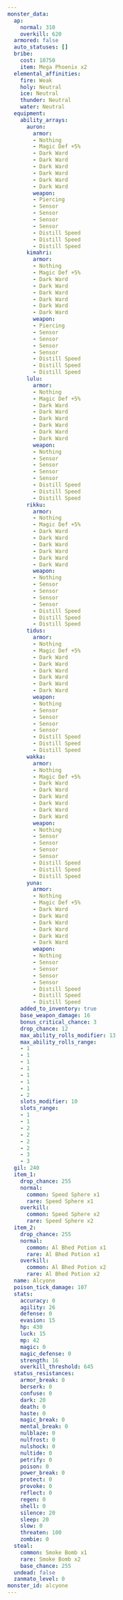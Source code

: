 ```yaml
---
monster_data:
  ap:
    normal: 310
    overkill: 620
  armored: false
  auto_statuses: []
  bribe:
    cost: 10750
    item: Mega Phoenix x2
  elemental_affinities:
    fire: Weak
    holy: Neutral
    ice: Neutral
    thunder: Neutral
    water: Neutral
  equipment:
    ability_arrays:
      auron:
        armor:
        - Nothing
        - Magic Def +5%
        - Dark Ward
        - Dark Ward
        - Dark Ward
        - Dark Ward
        - Dark Ward
        - Dark Ward
        weapon:
        - Piercing
        - Sensor
        - Sensor
        - Sensor
        - Sensor
        - Distill Speed
        - Distill Speed
        - Distill Speed
      kimahri:
        armor:
        - Nothing
        - Magic Def +5%
        - Dark Ward
        - Dark Ward
        - Dark Ward
        - Dark Ward
        - Dark Ward
        - Dark Ward
        weapon:
        - Piercing
        - Sensor
        - Sensor
        - Sensor
        - Sensor
        - Distill Speed
        - Distill Speed
        - Distill Speed
      lulu:
        armor:
        - Nothing
        - Magic Def +5%
        - Dark Ward
        - Dark Ward
        - Dark Ward
        - Dark Ward
        - Dark Ward
        - Dark Ward
        weapon:
        - Nothing
        - Sensor
        - Sensor
        - Sensor
        - Sensor
        - Distill Speed
        - Distill Speed
        - Distill Speed
      rikku:
        armor:
        - Nothing
        - Magic Def +5%
        - Dark Ward
        - Dark Ward
        - Dark Ward
        - Dark Ward
        - Dark Ward
        - Dark Ward
        weapon:
        - Nothing
        - Sensor
        - Sensor
        - Sensor
        - Sensor
        - Distill Speed
        - Distill Speed
        - Distill Speed
      tidus:
        armor:
        - Nothing
        - Magic Def +5%
        - Dark Ward
        - Dark Ward
        - Dark Ward
        - Dark Ward
        - Dark Ward
        - Dark Ward
        weapon:
        - Nothing
        - Sensor
        - Sensor
        - Sensor
        - Sensor
        - Distill Speed
        - Distill Speed
        - Distill Speed
      wakka:
        armor:
        - Nothing
        - Magic Def +5%
        - Dark Ward
        - Dark Ward
        - Dark Ward
        - Dark Ward
        - Dark Ward
        - Dark Ward
        weapon:
        - Nothing
        - Sensor
        - Sensor
        - Sensor
        - Sensor
        - Distill Speed
        - Distill Speed
        - Distill Speed
      yuna:
        armor:
        - Nothing
        - Magic Def +5%
        - Dark Ward
        - Dark Ward
        - Dark Ward
        - Dark Ward
        - Dark Ward
        - Dark Ward
        weapon:
        - Nothing
        - Sensor
        - Sensor
        - Sensor
        - Sensor
        - Distill Speed
        - Distill Speed
        - Distill Speed
    added_to_inventory: true
    base_weapon_damage: 16
    bonus_critical_chance: 3
    drop_chance: 12
    max_ability_rolls_modifier: 13
    max_ability_rolls_range:
    - 1
    - 1
    - 1
    - 1
    - 1
    - 1
    - 1
    - 2
    slots_modifier: 10
    slots_range:
    - 1
    - 1
    - 2
    - 2
    - 2
    - 2
    - 3
    - 3
  gil: 240
  item_1:
    drop_chance: 255
    normal:
      common: Speed Sphere x1
      rare: Speed Sphere x1
    overkill:
      common: Speed Sphere x2
      rare: Speed Sphere x2
  item_2:
    drop_chance: 255
    normal:
      common: Al Bhed Potion x1
      rare: Al Bhed Potion x1
    overkill:
      common: Al Bhed Potion x2
      rare: Al Bhed Potion x2
  name: Alcyone
  poison_tick_damage: 107
  stats:
    accuracy: 0
    agility: 26
    defense: 0
    evasion: 15
    hp: 430
    luck: 15
    mp: 42
    magic: 0
    magic_defense: 0
    strength: 16
    overkill_threshold: 645
  status_resistances:
    armor_break: 0
    berserk: 0
    confuse: 0
    dark: 20
    death: 0
    haste: 0
    magic_break: 0
    mental_break: 0
    nulblaze: 0
    nulfrost: 0
    nulshock: 0
    nultide: 0
    petrify: 0
    poison: 0
    power_break: 0
    protect: 0
    provoke: 0
    reflect: 0
    regen: 0
    shell: 0
    silence: 20
    sleep: 20
    slow: 0
    threaten: 100
    zombie: 0
  steal:
    common: Smoke Bomb x1
    rare: Smoke Bomb x2
    base_chance: 255
  undead: false
  zanmato_level: 0
monster_id: alcyone
---
```

